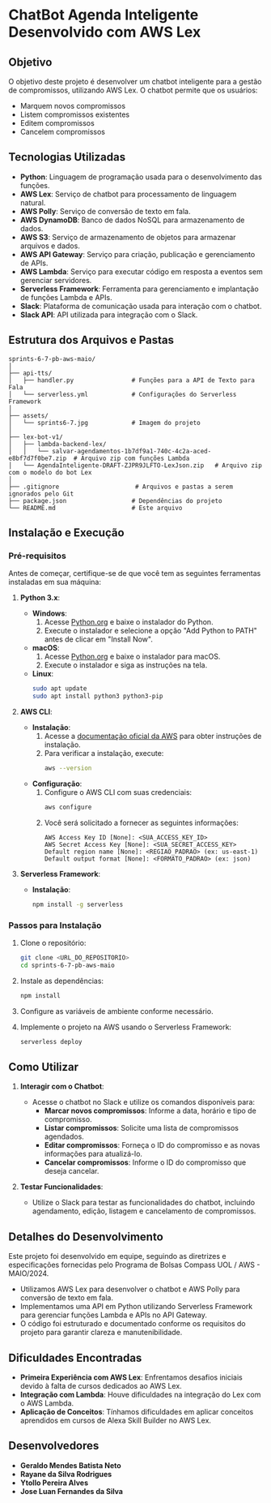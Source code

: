 # ChatBot Agenda Inteligente Desenvolvido com AWS Lex

## Objetivo

O objetivo deste projeto é desenvolver um chatbot inteligente para a gestão de compromissos, utilizando AWS Lex. O chatbot permite que os usuários:
- Marquem novos compromissos
- Listem compromissos existentes
- Editem compromissos
- Cancelem compromissos

## Tecnologias Utilizadas

- **Python**: Linguagem de programação usada para o desenvolvimento das funções.
- **AWS Lex**: Serviço de chatbot para processamento de linguagem natural.
- **AWS Polly**: Serviço de conversão de texto em fala.
- **AWS DynamoDB**: Banco de dados NoSQL para armazenamento de dados.
- **AWS S3**: Serviço de armazenamento de objetos para armazenar arquivos e dados.
- **AWS API Gateway**: Serviço para criação, publicação e gerenciamento de APIs.
- **AWS Lambda**: Serviço para executar código em resposta a eventos sem gerenciar servidores.
- **Serverless Framework**: Ferramenta para gerenciamento e implantação de funções Lambda e APIs.
- **Slack**: Plataforma de comunicação usada para interação com o chatbot.
- **Slack API**: API utilizada para integração com o Slack.

## Estrutura dos Arquivos e Pastas

```
sprints-6-7-pb-aws-maio/
│
├── api-tts/
│   ├── handler.py                # Funções para a API de Texto para Fala
│   └── serverless.yml            # Configurações do Serverless Framework
│
├── assets/
│   └── sprints6-7.jpg            # Imagem do projeto
│
├── lex-bot-v1/
│   ├── lambda-backend-lex/
│   │   └── salvar-agendamentos-1b7df9a1-740c-4c2a-aced-e8bf7d7f0be7.zip  # Arquivo zip com funções Lambda
│   └── AgendaInteligente-DRAFT-ZJPR9JLFTO-LexJson.zip   # Arquivo zip com o modelo do bot Lex
│
├── .gitignore                     # Arquivos e pastas a serem ignorados pelo Git
├── package.json                  # Dependências do projeto
└── README.md                     # Este arquivo
```

## Instalação e Execução

### Pré-requisitos

Antes de começar, certifique-se de que você tem as seguintes ferramentas instaladas em sua máquina:

1. **Python 3.x**:
   - **Windows**:
     1. Acesse [Python.org](https://www.python.org/downloads/) e baixe o instalador do Python.
     2. Execute o instalador e selecione a opção "Add Python to PATH" antes de clicar em "Install Now".
   - **macOS**:
     1. Acesse [Python.org](https://www.python.org/downloads/) e baixe o instalador para macOS.
     2. Execute o instalador e siga as instruções na tela.
   - **Linux**:
     ```sh
     sudo apt update
     sudo apt install python3 python3-pip
     ```

2. **AWS CLI**:
   - **Instalação**:
     1. Acesse a [documentação oficial da AWS](https://docs.aws.amazon.com/cli/latest/userguide/getting-started-install.html) para obter instruções de instalação.
     2. Para verificar a instalação, execute:
        ```sh
        aws --version
        ```
   - **Configuração**:
     1. Configure o AWS CLI com suas credenciais:
        ```sh
        aws configure
        ```
     2. Você será solicitado a fornecer as seguintes informações:
        ```
        AWS Access Key ID [None]: <SUA_ACCESS_KEY_ID>
        AWS Secret Access Key [None]: <SUA_SECRET_ACCESS_KEY>
        Default region name [None]: <REGIAO_PADRAO> (ex: us-east-1)
        Default output format [None]: <FORMATO_PADRAO> (ex: json)
        ```

3. **Serverless Framework**:
   - **Instalação**:
     ```sh
     npm install -g serverless
     ```

### Passos para Instalação

1. Clone o repositório:
   ```sh
   git clone <URL_DO_REPOSITORIO>
   cd sprints-6-7-pb-aws-maio
   ```

2. Instale as dependências:
   ```sh
   npm install
   ```

3. Configure as variáveis de ambiente conforme necessário.

4. Implemente o projeto na AWS usando o Serverless Framework:
   ```sh
   serverless deploy
   ```

## Como Utilizar

1. **Interagir com o Chatbot**:
   - Acesse o chatbot no Slack e utilize os comandos disponíveis para:
     - **Marcar novos compromissos**: Informe a data, horário e tipo de compromisso.
     - **Listar compromissos**: Solicite uma lista de compromissos agendados.
     - **Editar compromissos**: Forneça o ID do compromisso e as novas informações para atualizá-lo.
     - **Cancelar compromissos**: Informe o ID do compromisso que deseja cancelar.

2. **Testar Funcionalidades**:
   - Utilize o Slack para testar as funcionalidades do chatbot, incluindo agendamento, edição, listagem e cancelamento de compromissos.

## Detalhes do Desenvolvimento

Este projeto foi desenvolvido em equipe, seguindo as diretrizes e especificações fornecidas pelo Programa de Bolsas Compass UOL / AWS - MAIO/2024.

- Utilizamos AWS Lex para desenvolver o chatbot e AWS Polly para conversão de texto em fala.
- Implementamos uma API em Python utilizando Serverless Framework para gerenciar funções Lambda e APIs no API Gateway.
- O código foi estruturado e documentado conforme os requisitos do projeto para garantir clareza e manutenibilidade.

## Dificuldades Encontradas

- **Primeira Experiência com AWS Lex**: Enfrentamos desafios iniciais devido à falta de cursos dedicados ao AWS Lex.
- **Integração com Lambda**: Houve dificuldades na integração do Lex com o AWS Lambda.
- **Aplicação de Conceitos**: Tínhamos dificuldades em aplicar conceitos aprendidos em cursos de Alexa Skill Builder no AWS Lex.

## Desenvolvedores

- **Geraldo Mendes Batista Neto**
- **Rayane da Silva Rodrigues**
- **Ytollo Pereira Alves**
- **Jose Luan Fernandes da Silva**
